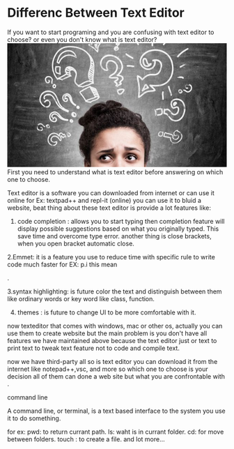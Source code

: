 # Differenc Between Text Editor

If you want to start programing and you are confusing with text editor to choose? or even you don't know what is text editor?
 ![img](assesst/confusion.jpg)
First you need to understand what is text editor before answering on which one to choose.

Text editor  is a software you can downloaded from internet or can use it online for Ex: textpad++ and repl-it (online) you can use it to bluid a website, beat thing about these text editor is provide a lot features like:

1. code completion : allows you to start typing then completion feature will display possible suggestions based on what you originally
typed. This save time and overcome type error. another thing is close brackets, when you open bracket automatic close.

2.Emmet: it is a feature you use to reduce time with specific rule to write code much faster  for EX: p.i this mean <p><i></i></p>.

3.syntax highlighting: is future color the text and distinguish between them like ordinary words or key word like class, function.


 4. themes : is future to change UI to be more comfortable with it.

now texteditor that comes with windows, mac or other os,
actually you can use them to create website but the main problem is you don't have all features we have maintained above because the text editor just or text to print text to tweak text feature not to code and compile text.

now we have third-party all so is text editor you can download it from the internet like notepad++,vsc, and more 
so which one to choose is your decision all of them can done a web site but what you are confrontable with .

 

command line 

A command line, or terminal, is a text based interface to the system you use it to do something.

for ex:
pwd:  to return currant path.
ls: waht is in currant folder.
cd: for move between folders.
touch : to create a file.
and lot more...